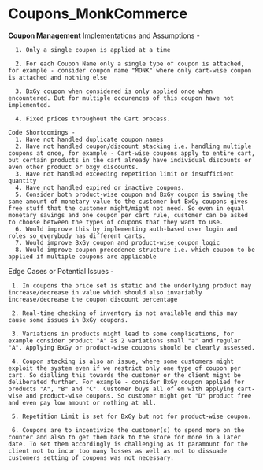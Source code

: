 # Coupons_MonkCommerce

**Coupon Management**
    Implementations and Assumptions -
    
      1. Only a single coupon is applied at a time
      
      2. For each Coupon Name only a single type of coupon is attached, for example - consider coupon name "MONK" where only cart-wise coupon is attached and nothing else
      
      3. BxGy coupon when considered is only applied once when encountered. But for multiple occurences of this coupon have not implemented.
      
      4. Fixed prices throughout the Cart process.

    Code Shortcomings - 
      1. Have not handled duplicate coupon names
      2. Have not handled coupon/discount stacking i.e. handling multiple coupons at once, for example - Cart-wise coupons apply to entire cart, but certain products in the cart already have individual discounts or even other product or bxgy discounts. 
      3. Have not handled exceeding repetition limit or insufficient quantity
      4. Have not handled expired or inactive coupons.
      5. Consider both product-wise coupon and BxGy coupon is saving the same amount of monetary value to the customer but BxGy coupons gives free stuff that the customer might/might not need. So even in equal monetary savings and one coupon per cart rule, customer can be asked to choose between the types of coupons that they want to use.
      6. Would improve this by implementing auth-based user login and roles so everybody has different carts.
      7. Would improve BxGy coupon and product-wise coupon logic
      8. Would improve coupon precedence structure i.e. which coupon to be applied if multiple coupons are applicable

   Edge Cases or Potential Issues -
   
     1. In coupons the price set is static and the underlying product may increase/decrease in value which should also invariably increase/decrease the coupon discount percentage
     
     2. Real-time checking of inventory is not available and this may cause some issues in BxGy coupons.
     
     3. Variations in products might lead to some complications, for example consider product "A" as 2 variations small "a" and regular "A". Applying BxGy or product-wise coupons should be clearly assessed.
     
     4. Coupon stacking is also an issue, where some customers might exploit the system even if we restrict only one type of coupon per cart. So dialling this towards the customer or the client might be deliberated further. For example - consider BxGy coupon applied for products "A", "B" and "C". Customer buys all of em with applying cart-wise and product-wise coupons. So customer might get "D" product free and even pay low amount or nothing at all.
     
     5. Repetition Limit is set for BxGy but not for product-wise coupon.
     
     6. Coupons are to incentivize the customer(s) to spend more on the counter and also to get them back to the store for more in a later date. To set them accordingly is challenging as it paramount for the client not to incur too many losses as well as not to dissuade customers setting of coupons was not necessary. 
     

      
